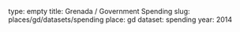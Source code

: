 type: empty
title: Grenada / Government Spending
slug: places/gd/datasets/spending
place: gd
dataset: spending
year: 2014
